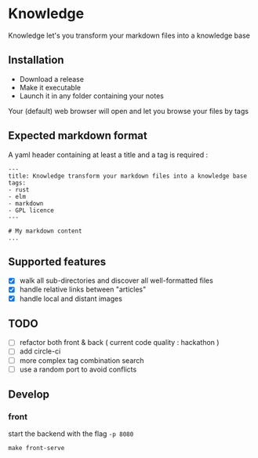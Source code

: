 # Knowledge 

Knowledge let's you transform your markdown files into a knowledge base

## Installation

- Download a release
- Make it executable
- Launch it in any folder containing your notes

Your (default) web browser will open and let you browse your files by tags

## Expected markdown format

A yaml header containing at least a title and a tag is required :

```
---
title: Knowledge transform your markdown files into a knowledge base 
tags:
- rust
- elm
- markdown
- GPL licence
---

# My markdown content 
...

```

## Supported features
- [x] walk all sub-directories and discover all well-formatted files
- [x] handle relative links between "articles"
- [x] handle local and distant images 

## TODO
- [ ] refactor both front & back ( current code quality : hackathon )
- [ ] add circle-ci
- [ ] more complex tag combination search
- [ ] use a random port to avoid conflicts 

## Develop

### front

start the backend with the flag `-p 8080`

```
make front-serve
```

